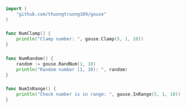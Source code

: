 
# <Badge style='font-size: 1.8rem; text-shadow: 1px 1px 2px rgba(0, 0, 0, 0.3); padding: 0.35rem 0.75rem 0.35rem 0;' type='info' text='🔖 Number' />


```go
import (
	"github.com/thuongtruong109/gouse"
)
```

### <Badge style='font-size: 1.1rem;' type='tip' text='1. num clamp' />



```go
func NumClamp() {
	println("Clamp number: ", gouse.Clamp(5, 1, 10))
}
```

### <Badge style='font-size: 1.1rem;' type='tip' text='2. num random' />



```go
func NumRandom() {
	random := gouse.RandNum(1, 10)
	println("Random number [1, 10): ", random)
}
```

### <Badge style='font-size: 1.1rem;' type='tip' text='3. num in range' />



```go
func NumInRange() {
	println("Check number is in range: ", gouse.InRange(5, 1, 10))
}
```
